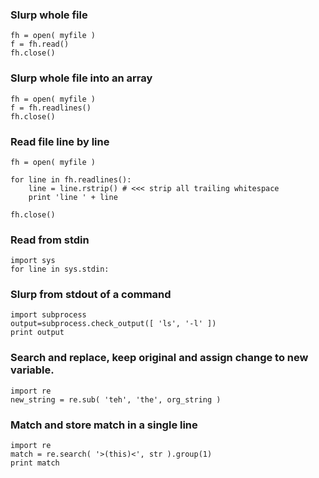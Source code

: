 ### Slurp whole file

    fh = open( myfile )
    f = fh.read()
    fh.close()

### Slurp whole file into an array

    fh = open( myfile )
    f = fh.readlines()
    fh.close()

### Read file line by line

    fh = open( myfile )

    for line in fh.readlines():
        line = line.rstrip() # <<< strip all trailing whitespace
        print 'line ' + line

    fh.close()

### Read from stdin

    import sys
    for line in sys.stdin:
    
###  Slurp from stdout of a command

    import subprocess
    output=subprocess.check_output([ 'ls', '-l' ])
    print output
    
### Search and replace, keep original and assign change to new variable.

    import re
    new_string = re.sub( 'teh', 'the', org_string )

### Match and store match in a single line

    import re
    match = re.search( '>(this)<', str ).group(1)
    print match
